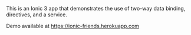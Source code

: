 This is an Ionic 3 app that demonstrates the use of two-way data binding, directives, and a service.

Demo available at https://ionic-friends.herokuapp.com

